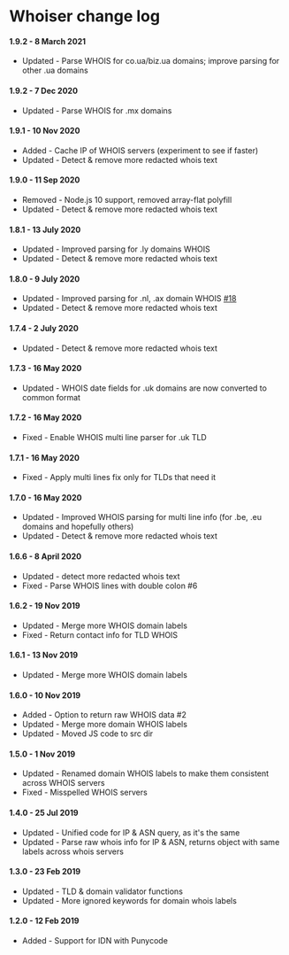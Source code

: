 # Whoiser change log

#### 1.9.2 - 8 March 2021
- Updated - Parse WHOIS for co.ua/biz.ua domains; improve parsing for other .ua domains

#### 1.9.2 - 7 Dec 2020
- Updated - Parse WHOIS for .mx domains

#### 1.9.1 - 10 Nov 2020
- Added - Cache IP of WHOIS servers (experiment to see if faster)
- Updated - Detect & remove more redacted whois text

#### 1.9.0 - 11 Sep 2020
- Removed - Node.js 10 support, removed array-flat polyfill
- Updated - Detect & remove more redacted whois text

#### 1.8.1 - 13 July 2020
- Updated - Improved parsing for .ly domains WHOIS
- Updated - Detect & remove more redacted whois text

#### 1.8.0 - 9 July 2020
- Updated - Improved parsing for .nl, .ax domain WHOIS [#18](https://github.com/LayeredStudio/whoiser/pull/18)
- Updated - Detect & remove more redacted whois text

#### 1.7.4 - 2 July 2020
- Updated - Detect & remove more redacted whois text

#### 1.7.3 - 16 May 2020
- Updated - WHOIS date fields for .uk domains are now converted to common format

#### 1.7.2 - 16 May 2020
- Fixed - Enable WHOIS multi line parser for .uk TLD

#### 1.7.1 - 16 May 2020
- Fixed - Apply multi lines fix only for TLDs that need it

#### 1.7.0 - 16 May 2020
- Updated - Improved WHOIS parsing for multi line info (for .be, .eu domains and hopefully others)
- Updated - Detect & remove more redacted whois text

#### 1.6.6 - 8 April 2020
- Updated - detect more redacted whois text
- Fixed - Parse WHOIS lines with double colon #6

#### 1.6.2 - 19 Nov 2019
- Updated - Merge more WHOIS domain labels
- Fixed - Return contact info for TLD WHOIS

#### 1.6.1 - 13 Nov 2019
- Updated - Merge more WHOIS domain labels

#### 1.6.0 - 10 Nov 2019
- Added - Option to return raw WHOIS data #2
- Updated - Merge more domain WHOIS labels
- Updated - Moved JS code to src dir

#### 1.5.0 - 1 Nov 2019
- Updated - Renamed domain WHOIS labels to make them consistent across WHOIS servers
- Fixed - Misspelled WHOIS servers

#### 1.4.0 - 25 Jul 2019
- Updated - Unified code for IP & ASN query, as it's the same
- Updated - Parse raw whois info for IP & ASN, returns object with same labels across whois servers

#### 1.3.0 - 23 Feb 2019
- Updated - TLD & domain validator functions
- Updated - More ignored keywords for domain whois labels

#### 1.2.0 - 12 Feb 2019
- Added - Support for IDN with Punycode